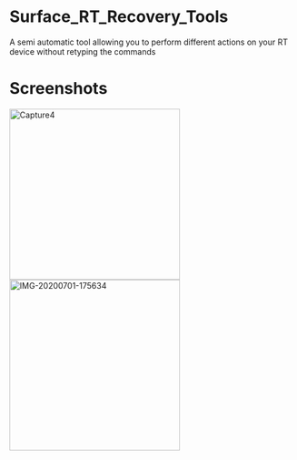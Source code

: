 # Surface_RT_Recovery_Tools
A semi automatic tool allowing you to perform different actions on your RT device without retyping the commands

# Screenshots
<img src="https://i.postimg.cc/d3WzjkYQ/Capture4.png" width="300" alt="Capture4"/>
<img src="https://i.postimg.cc/v83FsjVR/IMG-20200701-175634.jpg" width="300" alt="IMG-20200701-175634"/>
